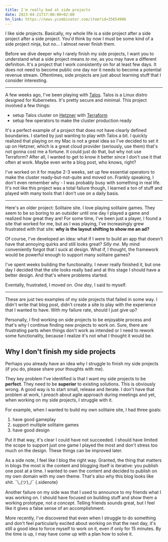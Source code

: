 ```yaml
---
title: I'm really bad at side projects
date: 2023-04-21T17:00:00+02:00
hn_link: https://news.ycombinator.com/item?id=35654906
---
```


I like side projects. Basically, my whole life is a side project after a side project after a side project. You'd think by now I must be some kind of a side project ninja, but no... I almost never finish them.

Before we dive deeper why I rarely finish my side projects, I want you to understand what a side project means _to me_, as you may have a different definition. It's a project that I work consistently on for at least few days. It does not need to become public one day nor it needs to become a potential revenue stream. Oftentimes, side projects are just about learning stuff that I consider interesting.

---

A few weeks ago, I've been playing with [Talos](https://www.talos.dev/). Talos is a Linux distro designed for Kubernetes. It's pretty secure and minimal. This project involved a few things:

- setup Talos cluster on [Hetzner](https://www.hetzner.com/cloud) with [Terraform](https://www.terraform.io/)
- setup few operators to make the cluster production ready

It's a perfect example of a project that does not have clearly defined boundaries. I started by just wanting to play with Talos a bit. I quickly realized that playing on my Mac is not a great idea so I've decided to set it up on Hetzner, which is a great cloud provider (seriously, use them) that's not gonna cost me a fortune. It could just do that, but why not use Terraform? After all, I wanted to get to know it better since I don't use it that often at work. Maybe even write a blog post, who knows, right?

I've worked on it for maybe 2-3 weeks, set up few essential operators to make the cluster ready-but-not-quite and moved on. Frankly speaking, I don't even remember why - I was probably busy with something in real life. It's not like this project was a total failure though, I learned a ton of stuff and played with many tools that I don't use on a daily basis.

---

Here's an older project: Solitaire site. I love playing solitaire games. They seem to be so boring to an outsider until one day I played a game and realized how great they are! For some time, I've been just a player, I found a site that worked for me, but as I was playing, I've increasingly grew frustrated with that site: **why is the layout shifting to show me an ad?**

Of course, I've developed an idea: what if I were to build an app that doesn't have that annoying quirks and still looks great? _Silly me_. My mind conveniently forgot that I suck at design. What if, I thought, the framework would be powerful enough to support many solitaire games?

I've spent weeks building the functionality. I never really finished it, but one day I decided that the site looks really bad and at this stage I should have a better design. And that's where problems started.

Eventally, frustrated, I moved on. _One day_, I said to myself.

---

These are just two examples of my side projects that failed in some way. I didn't write that blog post, didn't create a site to play with the experience that I wanted to have. With my failure rate, should I just give up?

Personally, I find working on side projects to be enjoyable process and that's why I continue finding new projects to work on. Sure, there are frustrating parts when things don't work as intended or I need to rework some functionality, because I realize it's not what I thought it would be.

## Why I don't finish my side projects

Perhaps you already have an idea why I struggle to finish my side projects (if you do, please share your thoughts with me).

They key problem I've identified is that I want my side projects to be **perfect**. They need to be **superior** to existing solutions. This is obviously wrong. A good way is to start small, release and iterate. I don't have that problem at work, I _preach_ about agile approach during meetings and yet, when working on my side projects, I struggle with it.

For example, when I wanted to build my own solitaire site, I had three goals:

1. have good gameplay
2. support multiple solitaire games
3. have good design

Put it that way, it's clear I could have not succeeded. I should have limited the scope to support just one game I played the most and don't stress too much on the design. These things can be improved later.

As a side note, I feel like I blog the right way. Granted, the thing that matters in blogs the most _is_ the content and blogging itself is iterative: you publish one post at a time. I wanted to own the content and decided to publish on my own domain with my own theme. That's also why this blog looks like shit. ¯\\\_(ツ)\_/¯
{.sidenote}

Another failure on my side was that I used to announce to my friends what I was working on. I should have focused on building stuff and show them a working prototype, not _a concept_. Telling friends sounds great, but I feel like it gives a false sense of an accomplishment.

More recently, I've discovered that even when I struggle to do something and don't feel particularly excited about working on that the next day, it's still a good idea to force myself to work on it, even if only for 15 minutes. By the time is up, I may have come up with a plan how to solve it.
